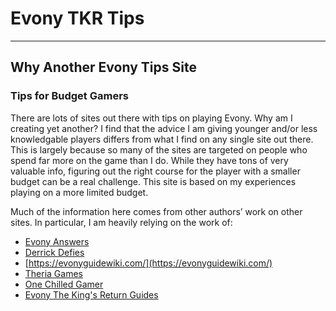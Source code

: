 # Evony TKR Tips

---

## Why Another Evony Tips Site

### Tips for Budget Gamers

There are lots of sites out there with tips on playing Evony. Why am I creating yet another? I find that the advice I am giving younger and/or less knowledgable players differs from what I find on any single site out there. This is largely because so many of the sites are targeted on people who spend far more on the game than I do. While they have tons of very valuable info, figuring out the right course for the player with a smaller budget can be a real challenge. This site is based on my experiences playing on a more limited budget.

Much of the information here comes from other authors’ work on other sites. In particular, I am heavily relying on the work of:

- [Evony Answers](https://www.evonyanswers.com/)
- [Derrick Defies](https://www.youtube.com/@DerrickDefies)
- [https://evonyguidewiki.com/](https://evonyguidewiki.com/)
- [Theria Games](https://theriagames.com/evony-wiki/)
- [One Chilled Gamer](https://onechilledgamer.com/)
- [Evony The King's Return Guides](https://www.evonytkrguide.com/)
